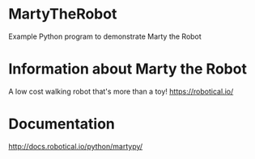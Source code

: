 # MartyTheRobot
Example Python program to demonstrate Marty the Robot

# Information about Marty the Robot
A low cost walking robot that's more than a toy!
https://robotical.io/

# Documentation
http://docs.robotical.io/python/martypy/
